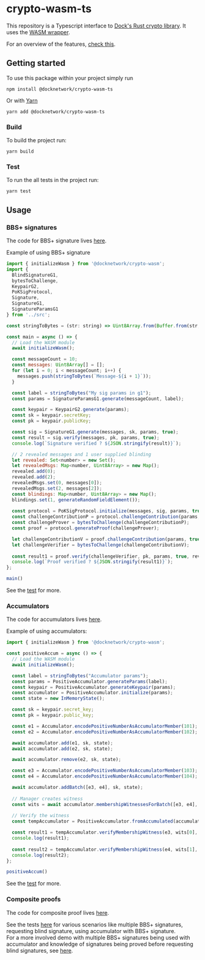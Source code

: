 # crypto-wasm-ts

This repository is a Typescript interface to [Dock's Rust crypto library](https://github.com/docknetwork/crypto). It uses 
the [WASM wrapper](https://github.com/docknetwork/crypto-wasm).

For an overview of the features, [check this](https://github.com/docknetwork/crypto-wasm#overview).

## Getting started

To use this package within your project simply run

```
npm install @docknetwork/crypto-wasm-ts
```

Or with [Yarn](https://yarnpkg.com/)

```
yarn add @docknetwork/crypto-wasm-ts
```

### Build

To build the project run:

```
yarn build
```

### Test

To run the all tests in the project run:

```
yarn test
```

## Usage

### BBS+ signatures

The code for BBS+ signature lives [here](./src/bbs-plus). 

Example of using BBS+ signature

```js
import { initializeWasm } from '@docknetwork/crypto-wasm';
import {
  BlindSignatureG1,
  bytesToChallenge,
  KeypairG2,
  PoKSigProtocol,
  Signature,
  SignatureG1,
  SignatureParamsG1
} from '../src';

const stringToBytes = (str: string) => Uint8Array.from(Buffer.from(str, "utf-8"));

const main = async () => {
  // Load the WASM module
  await initializeWasm();

  const messageCount = 10;
  const messages: Uint8Array[] = [];
  for (let i = 0; i < messageCount; i++) {
    messages.push(stringToBytes(`Message-${i + 1}`));
  }

  const label = stringToBytes("My sig params in g1");
  const params = SignatureParamsG1.generate(messageCount, label);

  const keypair = KeypairG2.generate(params);
  const sk = keypair.secretKey;
  const pk = keypair.publicKey;

  const sig = SignatureG1.generate(messages, sk, params, true);
  const result = sig.verify(messages, pk, params, true);
  console.log(`Signature verified ? ${JSON.stringify(result)}`);

  // 2 revealed messages and 1 user supplied blinding
  let revealed: Set<number> = new Set();
  let revealedMsgs: Map<number, Uint8Array> = new Map();
  revealed.add(0);
  revealed.add(2);
  revealedMsgs.set(0, messages[0]);
  revealedMsgs.set(2, messages[2]);
  const blindings: Map<number, Uint8Array> = new Map();
  blindings.set(1, generateRandomFieldElement());
  
  const protocol = PoKSigProtocol.initialize(messages, sig, params, true, blindings, revealed);
  const challengeContributionP = protocol.challengeContribution(params, true, revealedMsgs);
  const challengeProver = bytesToChallenge(challengeContributionP);
  const proof = protocol.generateProof(challengeProver);

  let challengeContributionV = proof.challengeContribution(params, true, revealedMsgs);
  let challengeVerifier = bytesToChallenge(challengeContributionV);
  
  const result1 = proof.verify(challengeVerifier, pk, params, true, revealedMsgs);
  console.log(`Proof verified ? ${JSON.stringify(result1)}`);
};

main()
```

See the [test](./tests/bbs-plus.spec.ts) for more.

### Accumulators

The code for accumulators lives [here](./src/accumulator).

Example of using accumulators:

```js
import { initializeWasm } from '@docknetwork/crypto-wasm';

const positiveAccum = async () => {
  // Load the WASM module
  await initializeWasm();

  const label = stringToBytes("Accumulator params");
  const params = PositiveAccumulator.generateParams(label);
  const keypair = PositiveAccumulator.generateKeypair(params);
  const accumulator = PositiveAccumulator.initialize(params);
  const state = new InMemoryState();

  const sk = keypair.secret_key;
  const pk = keypair.public_key;

  const e1 = Accumulator.encodePositiveNumberAsAccumulatorMember(101);
  const e2 = Accumulator.encodePositiveNumberAsAccumulatorMember(102);

  await accumulator.add(e1, sk, state);
  await accumulator.add(e2, sk, state);

  await accumulator.remove(e2, sk, state);

  const e3 = Accumulator.encodePositiveNumberAsAccumulatorMember(103);
  const e4 = Accumulator.encodePositiveNumberAsAccumulatorMember(104);

  await accumulator.addBatch([e3, e4], sk, state);
  
  // Manager creates witness
  const wits = await accumulator.membershipWitnessesForBatch([e3, e4], sk, state);
  
  // Verify the witness
  const tempAccumulator = PositiveAccumulator.fromAccumulated(accumulator.accumulated);

  const result1 = tempAccumulator.verifyMembershipWitness(e3, wits[0], pk, params);
  console.log(result1);
  
  const result2 = tempAccumulator.verifyMembershipWitness(e4, wits[1], pk, params);
  console.log(result2);
};

positiveAccum()
```

See the [test](./tests/accumulator.spec.ts) for more.

### Composite proofs

The code for composite proof lives [here](./src/composite-proof). 

See the tests [here](./tests/composite-proof.spec.ts) for various scenarios like multiple BBS+ signatures, requesting blind 
signature, using accumulator with BBS+ signature.   
For a more involved demo with multiple BBS+ signatures being used with accumulator and knowledge of signatures being proved 
before requesting blind signatures, see [here](./tests/demo.spec.ts).
